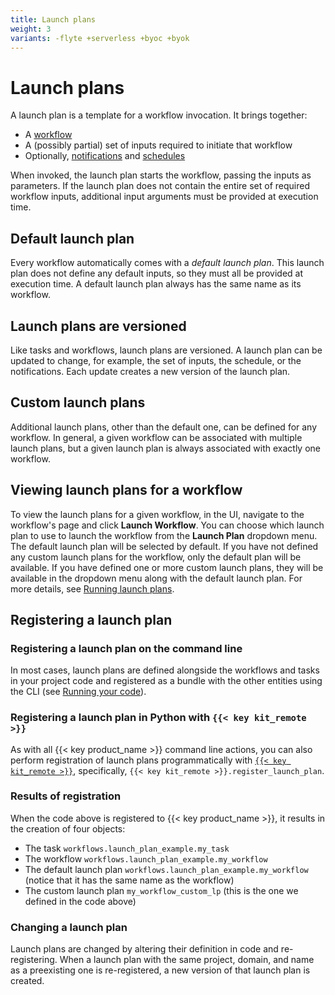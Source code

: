 ```yaml
---
title: Launch plans
weight: 3
variants: -flyte +serverless +byoc +byok
---
```


# Launch plans

A launch plan is a template for a workflow invocation.
It brings together:

* A [workflow](../workflows/_index.md)
* A (possibly partial) set of inputs required to initiate that workflow
* Optionally, [notifications](./notifications.md) and [schedules](./schedules.md)

When invoked, the launch plan starts the workflow, passing the inputs as parameters.
If the launch plan does not contain the entire set of required workflow inputs, additional input arguments must be provided at execution time.

## Default launch plan

Every workflow automatically comes with a *default launch plan*.
This launch plan does not define any default inputs, so they must all be provided at execution time.
A default launch plan always has the same name as its workflow.

## Launch plans are versioned

Like tasks and workflows, launch plans are versioned.
A launch plan can be updated to change, for example, the set of inputs, the schedule, or the notifications.
Each update creates a new version of the launch plan.

## Custom launch plans

Additional launch plans, other than the default one, can be defined for any workflow.
In general, a given workflow can be associated with multiple launch plans, but a given launch plan is always associated with exactly one workflow.

## Viewing launch plans for a workflow

To view the launch plans for a given workflow, in the UI, navigate to the workflow's page and click **Launch Workflow**.
You can choose which launch plan to use to launch the workflow from the **Launch Plan** dropdown menu.
The default launch plan will be selected by default. If you have not defined any custom launch plans for the workflow, only the default plan will be available.
If you have defined one or more custom launch plans, they will be available in the dropdown menu along with the default launch plan.
For more details, see [Running launch plans](./running-launch-plans.md).

## Registering a launch plan

### Registering a launch plan on the command line

In most cases, launch plans are defined alongside the workflows and tasks in your project code and registered as a bundle with the other entities using the CLI (see [Running your code](../../development-cycle/running-your-code.md)).

### Registering a launch plan in Python with `{{< key kit_remote >}}`

As with all {{< key product_name >}} command line actions, you can also perform registration of launch plans programmatically with [`{{< key kit_remote >}}`](../../development-cycle/union-remote/_index.md), specifically, `{{< key kit_remote >}}.register_launch_plan`.

### Results of registration

When the code above is registered to {{< key product_name >}}, it results in the creation of four objects:

* The task `workflows.launch_plan_example.my_task`
* The workflow `workflows.launch_plan_example.my_workflow`
* The default launch plan `workflows.launch_plan_example.my_workflow` (notice that it has the same name as the workflow)
* The custom launch plan `my_workflow_custom_lp` (this is the one we defined in the code above)

### Changing a launch plan

Launch plans are changed by altering their definition in code and re-registering.
When a launch plan with the same project, domain, and name as a preexisting one is re-registered, a new version of that launch plan is created.
